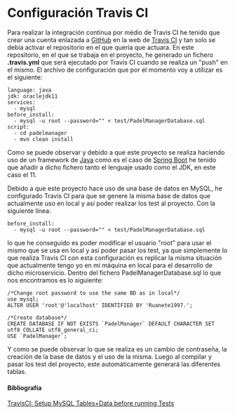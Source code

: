 # Configuración Travis CI
Para realizar la integración continua por médio de Travis CI he tenido que crear una cuenta enlazada a [GitHub](https://github.com)  en la web de [Travis CI](https://travis-ci.com/) y tan solo se debía activar el repositorio en el que quería que actuara. En este repositorio, en el que se trabaja en el proyecto, he generado un fichero **.travis.yml** que será ejecutado por Travis CI cuando se realiza un "push" en el mismo. El archivo de configuración que por el momento voy a utilizar es el siguiente:

```
language: java
jdk: oraclejdk11
services:
  - mysql
before_install:
  - mysql -u root --password="" < test/PadelManagerDatabase.sql
script:
  - cd padelmanager
  - mvn clean install
```

Como se puede observar y debido a que este proyecto se realiza haciendo uso de un framework de [Java](https://www.java.com/es/) como es el caso de [Spring Boot](https://spring.io/) he tenido que añadir a dicho fichero tanto el lenguaje usado como el JDK, en este caso el 11.

Debido a que este proyecto hace uso de una base de datos en MySQL, he configurado Travis CI para que se genere la misma base de datos que actualmente uso en local y así poder realizar los test al proyecto. Con la siguiente línea:

```
before_install:
  - mysql -u root --password="" < test/PadelManagerDatabase.sql
```

lo que he conseguido es poder modificar el usuario "root" para usar el mismo que se usa en local y así poder pasar los test, ya que simplemente lo que realiza Travis CI con esta configuración es replicar la misma situación que actualmente tengo yo en mi máquina en local para el desarrollo de dicho microservicio. Dentro del fichero PadelManagerDatabase.sql lo que nos encontramos es lo siguiente:

```
/*Change root password to use the same BD as in local*/
use mysql;
ALTER USER 'root'@'localhost' IDENTIFIED BY 'Ruanete1997.';

/*Create database*/
CREATE DATABASE IF NOT EXISTS `PadelManager` DEFAULT CHARACTER SET utf8 COLLATE utf8_general_ci;
USE `PadelManager`;
```

Y como se puede observar lo que se realiza es un cambio de contraseña, la creación de la base de datos y el uso de la misma. Luego al compilar y pasar los test del proyecto, este automáticamente generará las diferentes tablas.

#### Bibliografía
[TravisCI: Setup MySQL Tables+Data before running Tests](https://andidittrich.de/2017/06/travisci-setup-mysql-tablesdata-before-running-tests.html)
